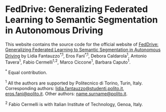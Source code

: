 # FedDrive: Generalizing Federated Learning to Semantic Segmentation in Autonomous Driving

This website contains the source code for the official website of 
[FedDrive: Generalizing Federated Learning to Semantic Segmentation in Autonomous Driving](https://arxiv.org/abs/2202.13670) 
by Lidia Fantauzzo<sup>\*,1</sup>, Eros Fanì<sup>\*,1</sup>, Debora Caldarola<sup>1</sup>, Antonio Tavera<sup>1</sup>, Fabio Cermelli<sup>1,2</sup>,
Marco Ciccone<sup>1</sup>, Barbara Caputo<sup>1</sup>.

<sup>*</sup> Equal contribution.

<sup>1</sup> All the authors are supported by Politecnico di Torino, Turin, Italy. Corresponding authors: lidia.fantauzzo@studenti.polito.it, eros.fani@polito.it. Other authors: name.surname@polito.it.

<sup>2</sup> Fabio Cermelli is with Italian Institute of Technology, Genoa, Italy.
